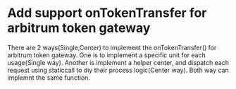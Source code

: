 # Add support onTokenTransfer for arbitrum token gateway
There are 2 ways(Single,Center) to implement the onTokenTransfer() for arbitrum token gateway.
One is to implement a specific unit for each usage(Single way). Another is implement a helper center, and dispatch each request using staticcall to diy their process logic(Center way). Both way can implemnt the same function.
